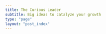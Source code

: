 ```yaml
---
title: The Curious Leader
subtitle: Big ideas to catalyze your growth
type: "page"
layout: "post_index"
---
```


